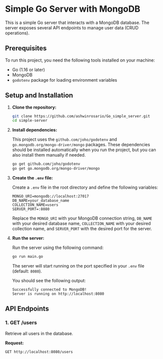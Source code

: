 # Simple Go Server with MongoDB

This is a simple Go server that interacts with a MongoDB database. The server exposes several API endpoints to manage user data (CRUD operations).

## Prerequisites

To run this project, you need the following tools installed on your machine:

- Go (1.16 or later)
- MongoDB
- `godotenv` package for loading environment variables

## Setup and Installation

1. **Clone the repository:**

    ```bash
    git clone https://github.com/ashwinrosario/Go_simple_server.git
    cd simple-server
    ```

2. **Install dependencies:**

    This project uses the `github.com/joho/godotenv` and `go.mongodb.org/mongo-driver/mongo` packages. These dependencies should be installed automatically when you run the project, but you can also install them manually if needed.

    ```bash
    go get github.com/joho/godotenv
    go get go.mongodb.org/mongo-driver/mongo
    ```

3. **Create the `.env` file:**

    Create a `.env` file in the root directory and define the following variables:

    ```plaintext
    MONGO_URI=mongodb://localhost:27017
    DB_NAME=your_database_name
    COLLECTION_NAME=users
    SERVER_PORT=:8080
    ```

    Replace the `MONGO_URI` with your MongoDB connection string, `DB_NAME` with your desired database name, `COLLECTION_NAME` with your desired collection name, and `SERVER_PORT` with the desired port for the server.

4. **Run the server:**

    Run the server using the following command:

    ```bash
    go run main.go
    ```

    The server will start running on the port specified in your `.env` file (default: `8080`).

    You should see the following output:

    ```
    Successfully connected to MongoDB!
    Server is running on http://localhost:8080
    ```

## API Endpoints

### 1. **GET /users**

   Retrieve all users in the database.

   **Request:**
   ```http
   GET http://localhost:8080/users
